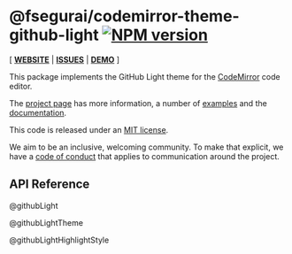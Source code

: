 <!-- NOTE: README.md is generated from src/README.md -->

# @fsegurai/codemirror-theme-github-light [![NPM version](https://img.shields.io/npm/v/@fsegurai/codemirror-theme-github-light.svg)](https://www.npmjs.org/package/@fsegurai/codemirror-theme-github-light)

[ [**WEBSITE**](https://codemirror.net/6/) | [**ISSUES**](https://github.com/codemirror/codemirror.next/issues) | [**DEMO**](https://fsegurai.github.io/codemirror-themes/) ]

This package implements the GitHub Light theme for the
[CodeMirror](https://codemirror.net/6/) code editor.

The [project page](https://codemirror.net/6/) has more information, a
number of [examples](https://codemirror.net/6/examples/) and the
[documentation](https://codemirror.net/6/docs/).

This code is released under an
[MIT license](https://github.com/fsegurai/cm6-themes/tree/main/LICENSE).

We aim to be an inclusive, welcoming community. To make that explicit,
we have a [code of
conduct](http://contributor-covenant.org/version/1/1/0/) that applies
to communication around the project.

## API Reference

@githubLight

@githubLightTheme

@githubLightHighlightStyle
